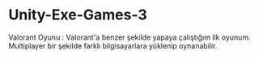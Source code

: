 # Unity-Exe-Games-3
Valorant Oyunu : 
Valorant'a benzer şekilde yapaya çalıştığım ilk oyunum. Multiplayer bir şekilde farklı bilgisayarlara yüklenip oynanabilir. 

